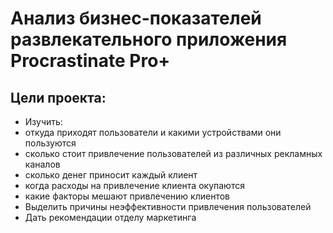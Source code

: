 # Анализ бизнес-показателей развлекательного приложения Procrastinate Pro+

## Цели проекта:

- Изучить:
 - откуда приходят пользователи и какими устройствами они пользуются
 - сколько стоит привлечение пользователей из различных рекламных каналов
 - сколько денег приносит каждый клиент
 - когда расходы на привлечение клиента окупаются
 - какие факторы мешают привлечению клиентов
- Выделить причины неэффективности привлечения пользователей
- Дать рекомендации отделу маркетинга
